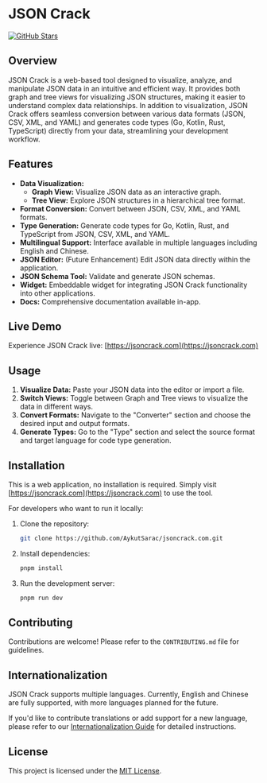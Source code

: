 # JSON Crack

[![GitHub Stars](https://img.shields.io/github/stars/AykutSarac/jsoncrack.com.svg)](https://github.com/AykutSarac/jsoncrack.com)

## Overview

JSON Crack is a web-based tool designed to visualize, analyze, and manipulate JSON data in an intuitive and efficient way. It provides both graph and tree views for visualizing JSON structures, making it easier to understand complex data relationships. In addition to visualization, JSON Crack offers seamless conversion between various data formats (JSON, CSV, XML, and YAML) and generates code types (Go, Kotlin, Rust, TypeScript) directly from your data, streamlining your development workflow.

## Features

*   **Data Visualization:**
    *   **Graph View:** Visualize JSON data as an interactive graph.
    *   **Tree View:** Explore JSON structures in a hierarchical tree format.
*   **Format Conversion:** Convert between JSON, CSV, XML, and YAML formats.
*   **Type Generation:** Generate code types for Go, Kotlin, Rust, and TypeScript from JSON, CSV, XML, and YAML.
*   **Multilingual Support:** Interface available in multiple languages including English and Chinese.
*   **JSON Editor:** (Future Enhancement) Edit JSON data directly within the application.
*   **JSON Schema Tool:** Validate and generate JSON schemas.
*   **Widget:** Embeddable widget for integrating JSON Crack functionality into other applications.
* **Docs:** Comprehensive documentation available in-app.

## Live Demo

Experience JSON Crack live: [https://jsoncrack.com](https://jsoncrack.com)

## Usage

1.  **Visualize Data:** Paste your JSON data into the editor or import a file.
2.  **Switch Views:** Toggle between Graph and Tree views to visualize the data in different ways.
3.  **Convert Formats:** Navigate to the "Converter" section and choose the desired input and output formats.
4.  **Generate Types:** Go to the "Type" section and select the source format and target language for code type generation.

## Installation
This is a web application, no installation is required. Simply visit [https://jsoncrack.com](https://jsoncrack.com) to use the tool.

For developers who want to run it locally:

1.  Clone the repository:
    ```bash
    git clone https://github.com/AykutSarac/jsoncrack.com.git
    ```
2.  Install dependencies:
    ```bash
    pnpm install
    ```
3.  Run the development server:
    ```bash
    pnpm run dev
    ```

## Contributing

Contributions are welcome! Please refer to the `CONTRIBUTING.md` file for guidelines.

## Internationalization

JSON Crack supports multiple languages. Currently, English and Chinese are fully supported, with more languages planned for the future.

If you'd like to contribute translations or add support for a new language, please refer to our [Internationalization Guide](docs/i18n-guide.md) for detailed instructions.

## License

This project is licensed under the [MIT License](LICENSE).
